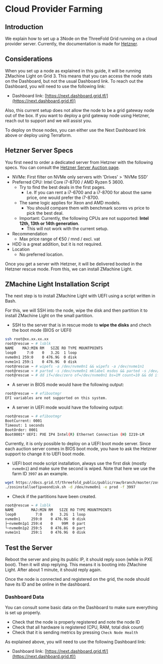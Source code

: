 # Cloud Provider Farming

## Introduction

We explain how to set up a 3Node on the ThreeFold Grid running on a cloud provider server. Currently, the documentation is made for [Hetzner](https://www.hetzner.com).

## Considerations

When you set up a node as explained in this guide, it will be running ZMachine Light on Grid 3. This means that you can access the node stats on the Dashboard, but not the usual Dashboard link. To reach out the Dashboard, you will need to use the following link:

- Dashboard link: [https://next.dashboard.grid.tf/](https://next.dashboard.grid.tf/)

Also, this current setup does not allow the node to be a grid gateway node out of the box. If you want to deploy a grid gateway node using Hetzner, reach out to support and we will assist you.

To deploy on those nodes, you can either use the Next Dashboard link above or deploy using Terraform.

## Hetzner Server Specs

You first need to order a dedicated server from Hetzner with the following specs. You can consult the [Hetzner Server Auction page](https://www.hetzner.com/sb/).

- NVMe: First filter on NVMe only servers with 'Drives' > 'NVMe SSD'
- Preferred CPU: Intel Core i7-8700 / AMD Ryzen 5 3600.
  - Try to find the best deals in the first pages.
    - I.e. If you can rent a i7-6700 and a i7-8700 for about the same price, one would prefer the i7-8700.
  - The same logic applies for Xeon and AMD models.
    - You should compare them with benchmark scores vs price to pick the best deal.
  - Important: Currently, the following CPUs are not supported: **Intel 12th, 13th or 14th generation**.
    - This will not work with the current setup.
- Recommendation
  - Max price range of €50 / mnd / excl. vat
- HDD is a great addition, but it is not required.
- Location
  - No preferred location.

Once you get a server with Hetzner, it will be delivered booted in the Hetzner rescue mode. From this, we can install ZMachine Light.

## ZMachine Light Installation Script

The next step is to install ZMachine Light with UEFI using a script written in Bash.

For this, we will SSH into the node, wipe the disk and then partition it to install ZMachine Light on the small partition.

- SSH to the server that is in rescue mode to **wipe the disks** and chech the boot mode (BIOS or UEFI)
```sh
ssh root@xx.xx.xx.xx
root@rescue ~ # lsblk 
NAME    MAJ:MIN RM   SIZE RO TYPE MOUNTPOINTS
loop0     7:0    0   3.2G  1 loop 
nvme0n1 259:0    0 476.9G  0 disk 
nvme1n1 259:1    0 476.9G  0 disk
root@rescue ~ # wipefs -a /dev/nvme0n1 && wipefs -a /dev/nvme1n1
root@rescue ~ # parted -s /dev/nvme0n1 mklabel msdos && parted -s /dev/nvme1n1 mklabel msdos
root@rescue ~ # dd if=/dev/zero of=/dev/nvme0n1 bs=1M count=10 && dd if=/dev/zero of=/dev/nvme1n1 bs=1M count=10
```

- A server in BIOS mode would have the following output:
```sh
root@rescue ~ # efibootmgr 
EFI variables are not supported on this system.
```

- A server in UEFI mode would have the following output:
```sh
root@rescue ~ # efibootmgr 
BootCurrent: 0001
Timeout: 1 seconds
BootOrder: 0001
Boot0001* UEFI: PXE IP4 Intel(R) Ethernet Connection (H) I219-LM
```

Currently, it is only possible to deploy on a UEFI boot mode server. Since each auction server comes in BIOS boot mode, you have to ask the Hetzner support to change it to UEFI boot mode.

- UEFI boot mode script installation, always use the first disk (mostly `nvme0n1`) and make sure the second is wiped. Note that here we use the farm ID `3997` as an example.
```sh
wget https://docs.grid.tf/threefold_public/public/raw/branch/master/zosinstalluefipxeondisk.sh && chmod +x zosinstalluefipxeondisk.sh
./zosinstalluefipxeondisk.sh -d /dev/nvme0n1 -e prod -f 3997
```

- Check if the partitions have been created.
```sh
root@rescue ~ # lsblk 
NAME        MAJ:MIN RM   SIZE RO TYPE MOUNTPOINTS
loop0         7:0    0   3.2G  1 loop 
nvme0n1     259:0    0 476.9G  0 disk 
├─nvme0n1p1 259:4    0    99M  0 part 
└─nvme0n1p2 259:5    0 476.8G  0 part 
nvme1n1     259:1    0 476.9G  0 disk 
```

## Test the Server

Reboot the server and ping its public IP, it should reply soon (while in PXE boot). Then it will stop replying. This means it is booting into ZMachine Light. After about 1 minute, it should reply again.

Once the node is connected and registered on the grid, the node should have its ID and be online in the dashboard.

### Dashboard Data

You can consult some basic data on the Dashboard to make sure everything is set up properly.

- Check that the node is properly registered and note the node ID
- Check that all hardware is registered (CPU, RAM, total disk count)
- Check that it is sending metrics by pressing `Check Node Health`

As explained above, you will need to use the following Dashboard link:

- Dashboard link: [https://next.dashboard.grid.tf/](https://next.dashboard.grid.tf/)